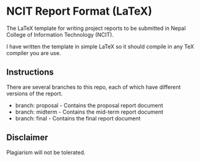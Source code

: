 # NCIT Report Format (LaTeX)
The LaTeX template for writing project reports to be submitted in Nepal College of Information Technology (NCIT).

I have written the template in simple LaTeX so it should compile in any TeX compiler you are use.

## Instructions
There are several branches to this repo, each of which have different versions of the report.
* branch: proposal - Contains the proposal report document
* branch: midterm - Contains the mid-term report document
* branch: final - Contains the final report document

## Disclaimer
Plagiarism will not be tolerated.
